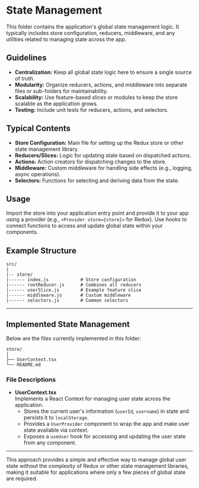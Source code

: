 # State Management

This folder contains the application's global state management logic. It typically includes store configuration, reducers, middleware, and any utilities related to managing state across the app.

## Guidelines

- **Centralization:** Keep all global state logic here to ensure a single source of truth.
- **Modularity:** Organize reducers, actions, and middleware into separate files or sub-folders for maintainability.
- **Scalability:** Use feature-based slices or modules to keep the store scalable as the application grows.
- **Testing:** Include unit tests for reducers, actions, and selectors.

## Typical Contents

- **Store Configuration:** Main file for setting up the Redux store or other state management library.
- **Reducers/Slices:** Logic for updating state based on dispatched actions.
- **Actions:** Action creators for dispatching changes to the store.
- **Middleware:** Custom middleware for handling side effects (e.g., logging, async operations).
- **Selectors:** Functions for selecting and deriving data from the state.

## Usage

Import the store into your application entry point and provide it to your app using a provider (e.g., `<Provider store={store}>` for Redux). Use hooks to connect functions to access and update global state within your components.

## Example Structure
```
src/
|
|-- store/
|------ index.js            # Store configuration
|------ rootReducer.js      # Combines all reducers
|------ userSlice.js        # Example feature slice
|------ middleware.js       # Custom middleware
|------ selectors.js        # Common selectors
```

---

## Implemented State Management

Below are the files currently implemented in this folder:

```
store/
│
├── UserContext.tsx
└── README.md
```

### File Descriptions

- **UserContext.tsx**  
  Implements a React Context for managing user state across the application.  
  - Stores the current user's information (`userId`, `username`) in state and persists it to `localStorage`.
  - Provides a `UserProvider` component to wrap the app and make user state available via context.
  - Exposes a `useUser` hook for accessing and updating the user state from any component.

---

This approach provides a simple and effective way to manage global user state without the complexity of Redux or other state management libraries, making it suitable for applications where only a few pieces of global state are required.